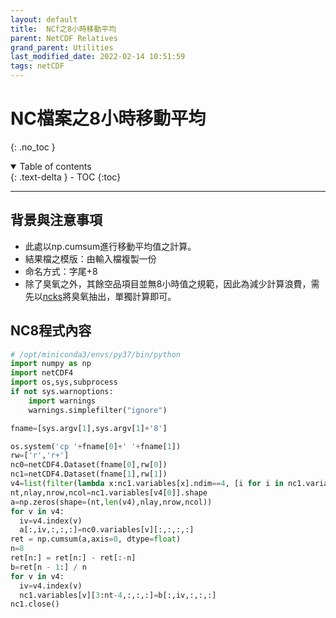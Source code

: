 ```yaml
---
layout: default
title:  NCf之8小時移動平均
parent: NetCDF Relatives
grand_parent: Utilities
last_modified_date: 2022-02-14 10:51:59
tags: netCDF
---
```

# NC檔案之8小時移動平均
{: .no_toc }

<details open markdown="block">
  <summary>
    Table of contents
  </summary>
  {: .text-delta }
- TOC
{:toc}
</details>

---
## 背景與注意事項
- 此處以np.cumsum進行移動平均值之計算。
- 結果檔之模版：由輸入檔複製一份
- 命名方式：字尾+8
- 除了臭氧之外，其餘空品項目並無8小時值之規範，因此為減少計算浪費，需先以[ncks]()將臭氧抽出，單獨計算即可。

## NC8程式內容

```python
# /opt/miniconda3/envs/py37/bin/python
import numpy as np
import netCDF4
import os,sys,subprocess
if not sys.warnoptions:
    import warnings
    warnings.simplefilter("ignore")

fname=[sys.argv[1],sys.argv[1]+'8']

os.system('cp '+fname[0]+' '+fname[1])
rw=['r','r+']
nc0=netCDF4.Dataset(fname[0],rw[0])
nc1=netCDF4.Dataset(fname[1],rw[1])
v4=list(filter(lambda x:nc1.variables[x].ndim==4, [i for i in nc1.variables]))
nt,nlay,nrow,ncol=nc1.variables[v4[0]].shape
a=np.zeros(shape=(nt,len(v4),nlay,nrow,ncol))
for v in v4:
  iv=v4.index(v)
  a[:,iv,:,:,:]=nc0.variables[v][:,:,:,:]
ret = np.cumsum(a,axis=0, dtype=float)
n=8
ret[n:] = ret[n:] - ret[:-n]
b=ret[n - 1:] / n
for v in v4:
  iv=v4.index(v)
  nc1.variables[v][3:nt-4,:,:,:]=b[:,iv,:,:,:]
nc1.close()
```